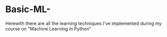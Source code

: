 # Basic-ML-
Herewith there are all the learning techniques I've implemented during my course on "Machine Learning in Python"

